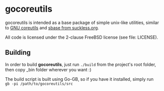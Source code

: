 gocoreutils
===========

gocoreutils is intended as a base package of simple unix-like utilities,
similar to [GNU coreutils](http://www.gnu.org/software/coreutils/) and
[sbase from suckless.org](http://suckless.org).

All code is licensed under the 2-clause FreeBSD license (see file: LICENSE).

Building
--------

In order to build **gocoreutils**, just run `./build` from the project's root folder,
then copy _bin folder wherever you want :)

The build script is built using Go-GB, so if you have it installed, simply run
`gb -pi /path/to/gocoreutils/src`
